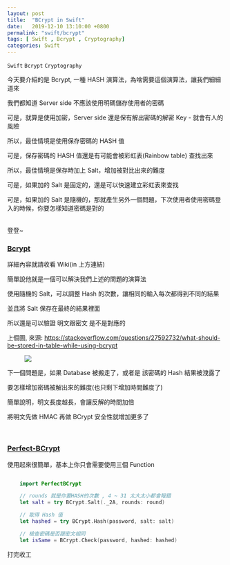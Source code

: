 ```yaml
---
layout: post
title:  "BCrypt in Swift"
date:   2019-12-10 13:10:00 +0800
permalink: "swift/bcrypt"
tags: [ Swift , Bcrypt , Cryptography] 
categories: Swift
---
```


`Swift` `Bcrypt` `Cryptography`

今天要介紹的是 Bcrypt, 一種 HASH 演算法，為啥需要這個演算法，讓我們細細道來

我們都知道 Server side 不應該使用明碼儲存使用者的密碼

可是，就算是使用加密，Server side 還是保有解出密碼的解密 Key - 就會有人的風險

所以，最佳情境是使用保存密碼的 HASH 值

可是，保存密碼的 HASH 值還是有可能會被彩虹表(Rainbow table) 查找出來

所以，最佳情境是保存時加上 Salt，增加被對比出來的難度

可是，如果加的 Salt 是固定的，還是可以快速建立彩虹表來查找

可是，如果加的 Salt 是隨機的，那就產生另外一個問題，下次使用者使用密碼登入的時候，你要怎樣知道密碼是對的

<br>
登登~

### <a href="https://en.wikipedia.org/wiki/Bcrypt" target="_blank">Bcrypt</a>
詳細內容就請收看 Wiki(in 上方連結)

簡單說他就是一個可以解決我們上述的問題的演算法

使用隨機的 Salt，可以調整 Hash 的次數，讓相同的輸入每次都得到不同的結果

並且將 Salt 保存在最終的結果裡面

所以還是可以驗證 明文跟密文 是不是對應的

上個圖, 來源: https://stackoverflow.com/questions/27592732/what-should-be-stored-in-table-while-using-bcrypt
<br>
<figure>
<a><img src="https://i.stack.imgur.com/PNYHA.png"></a>
</figure>

下一個問題是，如果 Database 被搬走了，或者是 該密碼的 Hash 結果被洩露了

要怎樣增加密碼被解出來的難度(也只剩下增加時間難度了)

簡單說明，明文長度越長，會讓反解的時間加倍

將明文先做 HMAC 再做 BCrypt 安全性就增加更多了

<br>

### <a href="https://github.com/PerfectSideRepos/PerfectBCrypt" target="_blank">Perfect-BCrypt</a>

使用起來很簡單，基本上你只會需要使用三個 Function

``` swift

    import PerfectBCrypt

    // rounds 就是你要HASH的次數 , 4 ~ 31 太大太小都會報錯
    let salt = try BCrypt.Salt(._2A, rounds: round)

    // 取得 Hash 值
    let hashed = try BCrypt.Hash(password, salt: salt)

    // 檢查密碼是否跟密文相同
    let isSame = BCrypt.Check(password, hashed: hashed)

```

打完收工